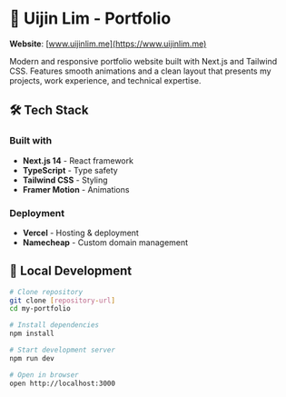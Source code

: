 # 👋 Uijin Lim - Portfolio

**Website**: [www.uijinlim.me](https://www.uijinlim.me)

Modern and responsive portfolio website built with Next.js and Tailwind CSS. Features smooth animations and a clean layout that presents my projects, work experience, and technical expertise.

## 🛠️ Tech Stack

### Built with
- **Next.js 14** - React framework
- **TypeScript** - Type safety
- **Tailwind CSS** - Styling
- **Framer Motion** - Animations

### Deployment
- **Vercel** - Hosting & deployment
- **Namecheap** - Custom domain management

## 🔧 Local Development

```bash
# Clone repository
git clone [repository-url]
cd my-portfolio

# Install dependencies
npm install

# Start development server
npm run dev

# Open in browser
open http://localhost:3000
```
